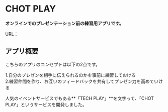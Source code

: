 # CHOT PLAY
**オンラインでのプレゼンテーション前の練習用アプリです。**

URL：

## アプリ概要
こちらのアプリのコンセプトは以下の2点です。

 1.自分のプレゼンを相手に伝えられるのかを事前に練習しておける<br>
 2.練習仲間を作り、お互いのフィードバックを共有してプレゼン力を高めていける
 
 人気のイベントサービスでもある**「TECH PLAY」**を文字って、「CHOT PLAY」というサービスを開発しました。
